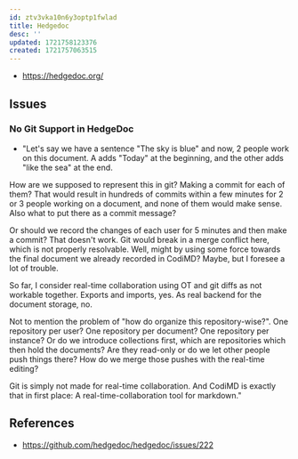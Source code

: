 ```yaml
---
id: ztv3vka10n6y3optp1fwlad
title: Hedgedoc
desc: ''
updated: 1721758123376
created: 1721757063515
---
```


- https://hedgedoc.org/

## Issues

### No Git Support in HedgeDoc

- "Let's say we have a sentence "The sky is blue" and now, 2 people work on this document. A adds "Today" at the beginning, and the other adds "like the sea" at the end.

How are we supposed to represent this in git? Making a commit for each of them? That would result in hundreds of commits within a few minutes for 2 or 3 people working on a document, and none of them would make sense. Also what to put there as a commit message?

Or should we record the changes of each user for 5 minutes and then make a commit? That doesn't work. Git would break in a merge conflict here, which is not properly resolvable. Well, might by using some force towards the final document we already recorded in CodiMD? Maybe, but I foresee a lot of trouble.

So far, I consider real-time collaboration using OT and git diffs as not workable together. Exports and imports, yes. As real backend for the document storage, no.

Not to mention the problem of "how do organize this repository-wise?". One repository per user? One repository per document? One repository per instance? Or do we introduce collections first, which are repositories which then hold the documents? Are they read-only or do we let other people push things there? How do we merge those pushes with the real-time editing?

Git is simply not made for real-time collaboration. And CodiMD is exactly that in first place: A real-time-collaboration tool for markdown."


## References

- https://github.com/hedgedoc/hedgedoc/issues/222
